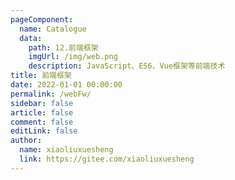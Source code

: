 ```yaml
---
pageComponent:
  name: Catalogue
  data:
    path: 12.前端框架
    imgUrl: /img/web.png
    description: JavaScript、ES6、Vue框架等前端技术
title: 前端框架
date: 2022-01-01 00:00:00
permalink: /webFw/
sidebar: false
article: false
comment: false
editLink: false
author:
  name: xiaoliuxuesheng
  link: https://gitee.com/xiaoliuxuesheng
---
```

